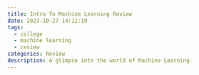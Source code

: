 ```yaml
---
title: Intro To Machine Learning Review
date: 2023-10-27 14:12:19
tags:
  - college
  - machine learning
  - review
categories: Review
description: A glimpce into the world of Machine Learning. 
---
```





